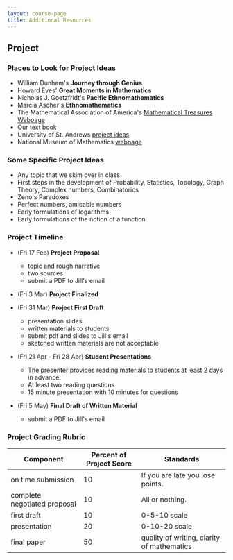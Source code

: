 ```yaml
---
layout: course-page
title: Additional Resources
---
```


## Project

### Places to Look for Project Ideas

* William Dunham's **Journey through Genius**
* Howard Eves' **Great Moments in Mathematics**
* Nicholas J. Goetzfridt's **Pacific Ethnomathematics**
* Marcia Ascher's **Ethnomathematics**
* The Mathematical Association of America's [Mathematical Treasures Webpage](https://www.maa.org/press/periodicals/convergence/index-to-mathematical-treasures)
* Our text book
* University of St. Andrews [project ideas](https://mathshistory.st-andrews.ac.uk/OtherIndexes/histtopics/)
* National Museum of Mathematics [webpage](https://history-of-mathematics.org/)

### Some Specific Project Ideas

* Any topic that we skim over in class.
* First steps in the development of Probability, Statistics, Topology, Graph Theory, Complex numbers, Combinatorics
* Zeno's Paradoxes
* Perfect numbers, amicable numbers
* Early formulations of logarithms
* Early formulations of the notion of a function

### Project Timeline

* (Fri 17 Feb) **Project Proposal**
  * topic and rough narrative
  * two sources
  * submit a PDF to Jill's email

* (Fri 3 Mar) **Project Finalized** 

* (Fri 31 Mar) **Project First Draft**
  * presentation slides
  * written materials to students
  * submit pdf and slides to Jill's email
  * sketched written materials are not acceptable

* (Fri 21 Apr - Fri 28 Apr) **Student Presentations**
  * The presenter provides reading materials to students at least 2 days in advance.
  * At least two reading questions
  * 15 minute presentation with 10 minutes for questions

* (Fri 5 May) **Final Draft of Written Material**
  * submit a PDF to Jill's email

### Project Grading Rubric

| Component | Percent of Project Score | Standards |
|-----------| --------------------------|-------------|
| on time submission | 10| If you are late you lose points.|
|complete negotiated proposal | 10 | All or nothing.|
| first draft | 10 | 0-5-10 scale |
| presentation | 20 | 0-10-20 scale |
| final paper | 50 | quality of writing, clarity of mathematics|

<div style="padding-bottom: 40px"></div>

